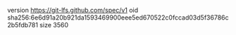 version https://git-lfs.github.com/spec/v1
oid sha256:6e6d91a20b921da1593469900eee5ed670522c0fccad03d5f36786c2b5fdb781
size 3560
